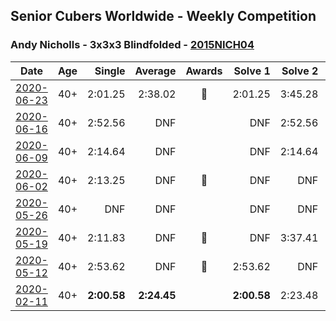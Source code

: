 ## Senior Cubers Worldwide - Weekly Competition
### Andy Nicholls - 3x3x3 Blindfolded - [2015NICH04](https://www.worldcubeassociation.org/persons/2015NICH04?event=333bf)

| Date | Age | Single | Average | Awards | Solve 1 | Solve 2 | Solve 3 | Video |
| :--: | :--: | --: | --: | :--: | --: | --: | --: | :-- |
| [2020-06-23](../../results/333bf/2020-06-23.md) | 40+ | 2:01.25 | 2:38.02 | 🥈 | 2:01.25 | 3:45.28 | 2:07.53 | [Link](https://www.facebook.com/events/850175445522887/permalink/854493248424440/) |
| [2020-06-16](../../results/333bf/2020-06-16.md) | 40+ | 2:52.56 | DNF |  | DNF | 2:52.56 | DNF | [Link](https://www.facebook.com/events/208176410240808/permalink/211094713282311/) |
| [2020-06-09](../../results/333bf/2020-06-09.md) | 40+ | 2:14.64 | DNF |  | DNF | 2:14.64 | 2:51.75 | [Link](https://www.facebook.com/events/620460455211235/permalink/621814138409200/) |
| [2020-06-02](../../results/333bf/2020-06-02.md) | 40+ | 2:13.25 | DNF | 🥈 | DNF | DNF | 2:13.25 | [Link](https://www.facebook.com/events/323619661956372/permalink/324359211882417/) |
| [2020-05-26](../../results/333bf/2020-05-26.md) | 40+ | DNF | DNF |  | DNF | DNF | DNF | [Link](https://www.facebook.com/events/1531820936993798/permalink/1535559299953295/) |
| [2020-05-19](../../results/333bf/2020-05-19.md) | 40+ | 2:11.83 | DNF | 🥉 | DNF | 3:37.41 | 2:11.83 | [Link](https://www.facebook.com/events/2608037409484307/permalink/2611313482490033/) |
| [2020-05-12](../../results/333bf/2020-05-12.md) | 40+ | 2:53.62 | DNF | 🥉 | 2:53.62 | DNF | 3:29.24 | [Link](https://www.facebook.com/events/367340484222677/permalink/371002630523129/) |
| [2020-02-11](../../results/333bf/2020-02-11.md) | 40+ | **2:00.58** | **2:24.45** |  | **2:00.58** | 2:23.48 | 2:49.28 | [Link](https://www.facebook.com/events/173728187264773/permalink/174217337215858/) |


<!-- Global site tag (gtag.js) - Google Analytics -->
<script async src="https://www.googletagmanager.com/gtag/js?id=UA-86348435-3"></script>
<script>window.dataLayer = window.dataLayer || []; function gtag() {dataLayer.push(arguments);} gtag('js', new Date()); gtag('config', 'UA-86348435-3');</script>
